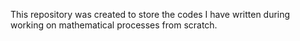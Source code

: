 This repository was created to store the codes I have written during working on mathematical processes from scratch.
